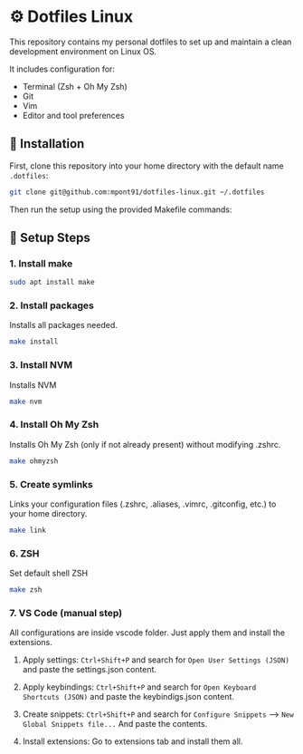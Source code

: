 # ⚙️ Dotfiles Linux

This repository contains my personal dotfiles to set up and maintain a clean development environment on Linux OS.

It includes configuration for:

- Terminal (Zsh + Oh My Zsh)
- Git
- Vim
- Editor and tool preferences

## 🚀 Installation

First, clone this repository into your home directory with the default name `.dotfiles`:

```bash
git clone git@github.com:mpont91/dotfiles-linux.git ~/.dotfiles
```

Then run the setup using the provided Makefile commands:

## 🔧 Setup Steps

### 1. Install make

```bash
sudo apt install make
```

### 2. Install packages

Installs all packages needed.

```bash
make install
```

### 3. Install NVM

Installs NVM

```bash
make nvm
```

### 4. Install Oh My Zsh

Installs Oh My Zsh (only if not already present) without modifying .zshrc.

```bash
make ohmyzsh
```

### 5. Create symlinks

Links your configuration files (.zshrc, .aliases, .vimrc, .gitconfig, etc.) to your home directory.

```bash
make link
```

### 6. ZSH

Set default shell ZSH

```bash
make zsh
```

### 7. VS Code (manual step)

All configurations are inside vscode folder.
Just apply them and install the extensions.

1. Apply settings: `Ctrl+Shift+P` and search for `Open User Settings (JSON)` and paste the settings.json content.

2. Apply keybindings: `Ctrl+Shift+P` and search for `Open Keyboard Shortcuts (JSON)` and paste the keybindigs.json content.

3. Create snippets: `Ctrl+Shift+P` and search for `Configure Snippets` --> `New Global Snippets file...` And paste the contents.

4. Install extensions: Go to extensions tab and install them all.
